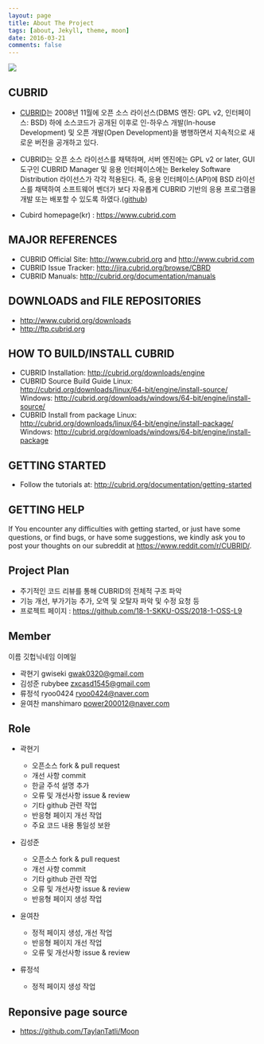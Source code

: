 ```yaml
---
layout: page
title: About The Project
tags: [about, Jekyll, theme, moon]
date: 2016-03-21
comments: false
---
```


<img src="https://user-images.githubusercontent.com/31883730/40969175-2f4cb8c2-68f2-11e8-9b83-7c4227c35453.jpg">


## CUBRID

* [CUBRID](http://www.cubrid.com/)는 2008년 11월에 오픈 소스 라이선스(DBMS 엔진: GPL v2, 인터페이스: BSD) 하에 소스코드가 공개된 이후로 인-하우스 개발(In-house Development) 및 오픈 개발(Open Development)을 병행하면서 지속적으로 새로운 버전을 공개하고 있다.

* CUBRID는 오픈 소스 라이선스를 채택하며, 서버 엔진에는 GPL v2 or later, GUI 도구인 CUBRID Manager 및 응용 인터페이스에는 Berkeley Software Distribution 라이선스가 각각 적용된다. 즉, 응용 인터페이스(API)에 BSD 라이선스를 채택하여 소프트웨어 벤더가 보다 자유롭게 CUBRID 기반의 응용 프로그램을 개발 또는 배포할 수 있도록 하였다.([github](https://github.com/CUBRID/cubrid))

* Cubird homepage(kr) : https://www.cubrid.com

## MAJOR REFERENCES
- CUBRID Official Site: http://www.cubrid.org and http://www.cubrid.com
- CUBRID Issue Tracker: http://jira.cubrid.org/browse/CBRD
- CUBRID Manuals: http://cubrid.org/documentation/manuals

## DOWNLOADS and FILE REPOSITORIES
- http://www.cubrid.org/downloads
- http://ftp.cubrid.org

## HOW TO BUILD/INSTALL CUBRID
- CUBRID Installation:
  http://cubrid.org/downloads/engine
- CUBRID Source Build Guide
  Linux: http://cubrid.org/downloads/linux/64-bit/engine/install-source/
  Windows: http://cubrid.org/downloads/windows/64-bit/engine/install-source/
- CUBRID Install from package
  Linux: http://cubrid.org/downloads/linux/64-bit/engine/install-package/
  Windows: http://cubrid.org/downloads/windows/64-bit/engine/install-package

## GETTING STARTED
- Follow the tutorials at:
  http://cubrid.org/documentation/getting-started

## GETTING HELP
If You encounter any difficulties with getting started, or just have some
questions, or find bugs, or have some suggestions, we kindly ask you to 
post your thoughts on our subreddit at https://www.reddit.com/r/CUBRID/.


## Project Plan

* 주기적인 코드 리뷰를 통해 CUBRID의 전체적 구조 파악
* 기능 개선, 부가기능 추가, 오역 및 오탈자 파악 및 수정 요청 등
* 프로젝트 페이지 : https://github.com/18-1-SKKU-OSS/2018-1-OSS-L9

## Member

이름 깃헙닉네임 이메일
 *   곽현기 gwiseki gwak0320@gmail.com
 *   김성준 rubybee zxcasd1545@gmail.com
 *   류정석 ryoo0424 ryoo0424@naver.com
 *   윤여찬 manshimaro power200012@naver.com


## Role

* 곽현기
    * 오픈소스 fork & pull request
    * 개선 사항 commit
    * 한글 주석 설명 추가
    * 오류 및 개선사항 issue & review
    * 기타 github 관련 작업
    * 반응형 페이지 개선 작업
    * 주요 코드 내용 통일성 보완
    
* 김성준
    * 오픈소스 fork & pull request
    * 개선 사항 commit
    * 기타 github 관련 작업
    * 오류 및 개선사항 issue & review
    * 반응형 페이지 생성 작업

* 윤여찬
    * 정적 페이지 생성, 개선 작업
    * 반응형 페이지 개선 작업
    * 오류 및 개선사항 issue & review

* 류정석
    * 정적 페이지 생성 작업
    
## Reponsive page source
   * https://github.com/TaylanTatli/Moon
